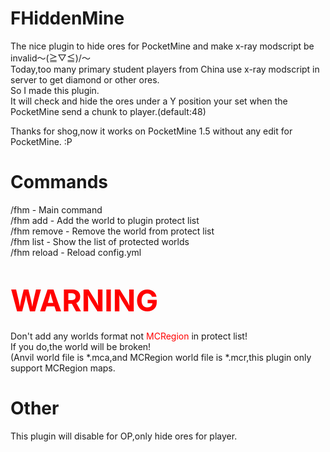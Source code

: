 # FHiddenMine
The nice plugin to hide ores for PocketMine and make x-ray modscript be invalid～\(≧▽≦)/～<br />
Today,too many primary student players from China use x-ray modscript in server to get diamond or other ores.<br />
So I made this plugin.<br />
It will check and hide the ores under a Y position your set when the PocketMine send a chunk to player.(default:48)

Thanks for shog,now it works on PocketMine 1.5 without any edit for PocketMine.
:P

# Commands
/fhm - Main command<br />
/fhm add <world> - Add the world to plugin protect list<br />
/fhm remove <world> - Remove the world from protect list<br />
/fhm list - Show the list of protected worlds<br />
/fhm reload - Reload config.yml

# <font size=30 color='red'>WARNING</font><br />
Don't add any worlds format not <font color='red'>MCRegion</font> in protect list!<br />
If you do,the world will be broken!<br />
(Anvil world file is *.mca,and MCRegion world file is *.mcr,this plugin only support MCRegion maps.

# Other
This plugin will disable for OP,only hide ores for player.

